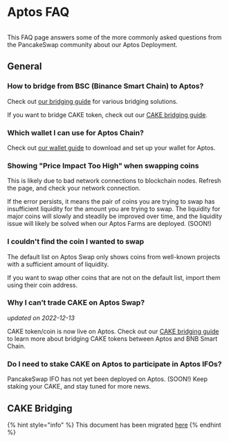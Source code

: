 # Aptos FAQ

<figure><img src="../../.gitbook/assets/Aptos-faq-header.png" alt=""><figcaption></figcaption></figure>

This FAQ page answers some of the more commonly asked questions from the PancakeSwap community about our Aptos Deployment.

## General

### How to bridge from BSC (Binance Smart Chain) to Aptos?

Check out [our bridging guide](aptos-coin-guide.md) for various bridging solutions.

If you want to bridge CAKE token, check out our [CAKE bridging guide](cake-bridging-guide.md).

### Which wallet I can use for Aptos Chain?

Check out [our wallet guide](wallet-guide.md) to download and set up your wallet for Aptos.

### Showing "Price Impact Too High" when swapping coins

This is likely due to bad network connections to blockchain nodes. Refresh the page, and check your network connection.

If the error persists, it means the pair of coins you are trying to swap has insufficient liquidity for the amount you are trying to swap. The liquidity for major coins will slowly and steadily be improved over time, and the liquidity issue will likely be solved when our Aptos Farms are deployed. (SOON!)

### I couldn't find the coin I wanted to swap

The default list on Aptos Swap only shows coins from well-known projects with a sufficient amount of liquidity.

If you want to swap other coins that are not on the default list, import them using their coin address.

### Why I can’t trade CAKE on Aptos Swap?

_updated on 2022-12-13_

CAKE token/coin is now live on Aptos. Check out our [CAKE bridging guide](cake-bridging-guide.md) to learn more about bridging CAKE tokens between Aptos and BNB Smart Chain.

### Do I need to stake CAKE on Aptos to participate in Aptos IFOs?

PancakeSwap IFO has not yet been deployed on Aptos. (SOON!) Keep staking your CAKE, and stay tuned for more news.

## CAKE Bridging

{% hint style="info" %}
This document has been migrated [here](../../products/bridging/faq.md)
{% endhint %}

